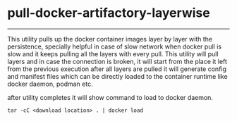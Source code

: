 # pull-docker-artifactory-layerwise
----------------

This utility pulls up the docker container images layer by layer  with the persistence, specially helpful in case of slow network when docker pull is slow  and it keeps pulling all the layers with every pull.
This utility will pull layers and in case the connection is broken, it will start from the place it left from the previous execution after all layers are pulled it will generate config and manifest files which can be directly loaded to the container runtime like docker daemon, podman etc.

after utility completes it will show command to load to docker daemon.

`
tar -cC <download location> . | docker load 
`




